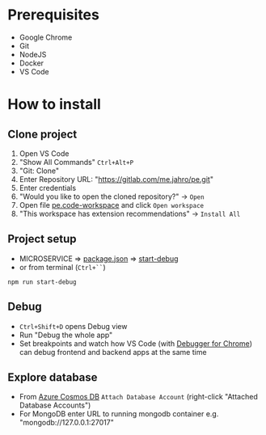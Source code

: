 # Prerequisites

- Google Chrome
- Git
- NodeJS
- Docker
- VS Code

# How to install

## Clone project

1. Open VS Code
2. "Show All Commands" `Ctrl+Alt+P`
3. "Git: Clone"
4. Enter Repository URL: "https://gitlab.com/me.jahro/pe.git"
5. Enter credentials
6. "Would you like to open the cloned repository?" -> `Open`
7. Open file [pe.code-workspace](https://gitlab.com/me.jahro/pe/blob/master/pe.code-workspace) and click `Open workspace`
8. "This workspace has extension recommendations" -> `Install All`

## Project setup

- MICROSERVICE => [package.json](https://gitlab.com/me.jahro/pe/blob/master/package.json) => [start-debug](https://gitlab.com/me.jahro/pe/blob/master/package.json#L18)
- or from terminal (` Ctrl+`` `)

```
npm run start-debug
```

## Debug

- `Ctrl+Shift+D` opens Debug view
- Run "Debug the whole app"
- Set breakpoints and watch how VS Code (with [Debugger for Chrome](https://marketplace.visualstudio.com/items?itemName=msjsdiag.debugger-for-chrome)) can debug frontend and backend apps at the same time

## Explore database

- From [Azure Cosmos DB](https://marketplace.visualstudio.com/items?itemName=ms-azuretools.vscode-cosmosdb) `Attach Database Account` (right-click "Attached Database Accounts")
- For MongoDB enter URL to running mongodb container e.g. "mongodb://127.0.0.1:27017"

